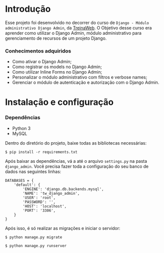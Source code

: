 # Introdução

Esse projeto foi desenvolvido no decorrer do curso de `Django - Módulo administrativo Django Admin`, da [TreinaWeb](https://www.treinaweb.com.br/).
O Objetivo desse curso era aprender como utilizar o Django Admin, módulo administrativo para gerenciamento de recursos de um projeto Django.

### Conhecimentos adquiridos

* Como ativar o Django Admin;
* Como registrar os models no Django Admin;
* Como utilizar Inline Forms no Django Admin;
* Personalizar o módulo administrativo com filtros e verbose names;
* Gerenciar o módulo de autenticação e autorização com o Django Admin.

# Instalação e configuração

### Dependências

* Python 3
* MySQL

Dentro do diretório do projeto, baixe todas as bibliotecas necessárias:

    $ pip install -r requirements.txt

Após baixar as dependências, vá a até o arquivo `settings.py` na pasta `django_admin`. Você precisa fazer toda a configuração do seu banco de dados nas seguintes linhas:

```
DATABASES = {
    'default': {
        'ENGINE': 'django.db.backends.mysql',
        'NAME': 'tw_django_admin',
        'USER': 'root',
        'PASSWORD': '',
        'HOST': 'localhost',
        'PORT': '3306',
    }
}
```

Após isso, é só realizar as migrações e iniciar o servidor:

    $ python manage.py migrate

    $ python manage.py runserver

